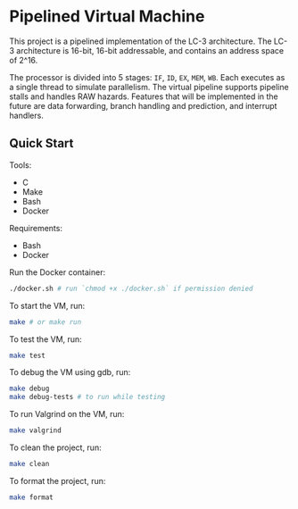 # Pipelined Virtual Machine

This project is a pipelined implementation of the LC-3 architecture.
The LC-3 architecture is 16-bit, 16-bit addressable, and contains an address
space of 2^16.

The processor is divided into 5 stages: `IF`, `ID`, `EX`, `MEM`, `WB`. Each
executes as a single thread to simulate parallelism. The virtual pipeline
supports pipeline stalls and handles RAW hazards. Features that will be
implemented in the future are data forwarding, branch handling and prediction,
and interrupt handlers.

## Quick Start

Tools:
- C
- Make
- Bash
- Docker 

Requirements:
- Bash
- Docker

Run the Docker container:
```bash
./docker.sh # run `chmod +x ./docker.sh` if permission denied
```

To start the VM, run:
```bash
make # or make run
```

To test the VM, run:
```bash
make test
```

To debug the VM using gdb, run:
```bash
make debug 
make debug-tests # to run while testing
```

To run Valgrind on the VM, run:
```bash
make valgrind
```

To clean the project, run:
```bash
make clean 
```

To format the project, run:
```bash
make format 
```
